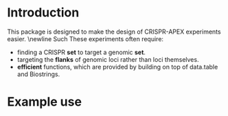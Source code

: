 # Introduction

This package is designed to make the design of CRISPR-APEX experiments easier.
\newline
Such These experiments often require:

* finding a CRISPR **set** to target a genomic **set**.
* targeting the **flanks** of genomic loci rather than loci themselves.
* **efficient** functions, which are provided by building on top of 
    data.table and Biostrings.

# Example use